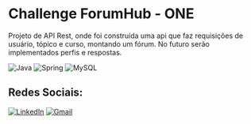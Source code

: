 
# Challenge ForumHub - ONE

Projeto de API Rest, onde foi construída uma api que faz requisições de usuário, tópico e curso, montando um fórum. No futuro serão implementados perfis e respostas.

![Java](https://img.shields.io/badge/java-%23ED8B00.svg?style=for-the-badge&logo=openjdk&logoColor=white)
![Spring](https://img.shields.io/badge/spring-%236DB33F.svg?style=for-the-badge&logo=spring&logoColor=white)
![MySQL](https://img.shields.io/badge/MySQL-00000F?style=for-the-badge&logo=mysql&logoColor=white)
## Redes Sociais:

[![LinkedIn](https://img.shields.io/badge/LinkedIn-0077B5?style=for-the-badge&logo=linkedin&logoColor=white)]([https://www.linkedin.com/in/SEUUSERNAME/](https://www.linkedin.com/in/juliana-rodrigues-de-araujo-098360174/)) [![Gmail](https://img.shields.io/badge/Gmail-333333?style=for-the-badge&logo=gmail&logoColor=red)](mailto:julianarodriguesart@gmail.com)
